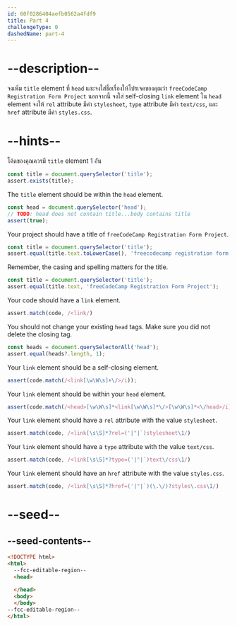 ```yaml
---
id: 60f0286404aefb0562a4fdf9
title: Part 4
challengeType: 0
dashedName: part-4
---
```


# --description--

จงเพิ่ม `title` element ที่ `head` และจงใส่ชื่อเรื่องให้โปรเจคของคุณว่า  `freeCodeCamp Registration Form Project`
นอกจากนี้ จงใส่ self-closing `link` element ใน `head` element
จงให้ `rel` attribute มีค่า `stylesheet`, `type` attribute มีค่า `text/css`, และ `href` attribute มีค่า `styles.css`.

# --hints--

โค้ดของคุณควรมี `title` element 1 อัน

```js
const title = document.querySelector('title');
assert.exists(title);
```

The `title` element should be within the `head` element.

```js
const head = document.querySelector('head');
// TODO: head does not contain title...body contains title
assert(true);
```

Your project should have a title of `freeCodeCamp Registration Form Project`.

```js
const title = document.querySelector('title');
assert.equal(title.text.toLowerCase(), 'freecodecamp registration form project')
```

Remember, the casing and spelling matters for the title.

```js
const title = document.querySelector('title');
assert.equal(title.text, 'freeCodeCamp Registration Form Project');
```

Your code should have a `link` element.

```js
assert.match(code, /<link/)
```

You should not change your existing `head` tags. Make sure you did not delete the closing tag.

```js
const heads = document.querySelectorAll('head');
assert.equal(heads?.length, 1);
```

Your `link` element should be a self-closing element.

```js
assert(code.match(/<link[\w\W\s]+\/>/i));
```

Your `link` element should be within your `head` element.

```js
assert(code.match(/<head>[\w\W\s]*<link[\w\W\s]*\/>[\w\W\s]*<\/head>/i))
```

Your `link` element should have a `rel` attribute with the value `stylesheet`.

```js
assert.match(code, /<link[\s\S]*?rel=('|"|`)stylesheet\1/)
```

Your `link` element should have a `type` attribute with the value `text/css`.

```js
assert.match(code, /<link[\s\S]*?type=('|"|`)text\/css\1/)
```

Your `link` element should have an `href` attribute with the value `styles.css`.

```js
assert.match(code, /<link[\s\S]*?href=('|"|`)(\.\/)?styles\.css\1/)
```

# --seed--

## --seed-contents--

```html
<!DOCTYPE html>
<html>
  --fcc-editable-region--
  <head>
    
  </head>
  <body>
  </body>
--fcc-editable-region--
</html>
```
